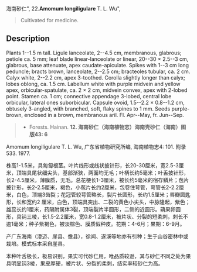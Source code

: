 海南砂仁",
22.**Amomum longiligulare** T. L. Wu",

> Cultivated for medicine.

## Description
Plants 1--1.5 m tall. Ligule lanceolate, 2--4.5 cm, membranous, glabrous; petiole ca. 5 mm; leaf blade linear-lanceolate or linear, 20--30 × 2.5--3 cm, glabrous, base attenuate, apex caudate-apiculate. Spikes with 1--3 cm long peduncle; bracts brown, lanceolate, 2--2.5 cm; bracteoles tubular, ca. 2 cm. Calyx white, 2--2.2 cm, apex 3-toothed. Corolla slightly longer than calyx; lobes oblong, ca. 1.5 cm. Labellum white with purple midvein and yellow apex, orbicular-spatulate, ca. 2 × 2 cm, midvein convex, apex with 2-lobed point. Stamen ca. 1 cm; connective appendage 3-lobed, central lobe orbicular, lateral ones suborbicular. Capsule ovoid, 1.5--2.2 × 0.8--1.2 cm, obtusely 3-angled, with branched, soft, flaky spines to 1 mm. Seeds purple-brown, enclosed in a brown, membranous aril. Fl. Apr--May, fr. Jun--Sep.

> * Forests. Hainan.
**12. 海南砂仁（海南植物志）海南壳砂仁（海南）图版43: 6**

Amomum longiligulare T. L. Wu, 广东省植物研究所编, 海南植物志4: 101. 附录533. 1977.

株高1-1.5米，具匍匐根茎。叶片线形或线状披针形，长20-30厘米，宽2.5-3厘米，顶端具尾状细尖头，基部渐狭，两面均无毛；叶柄长约5毫米；叶舌披针形，长2-4.5厘米，薄膜质，无毛。总花梗长1-3厘米，被长约5毫米的宿存鳞片；苞片披针形，长2-2.5厘米，褐色，小苞片长约2厘米，包卷住萼管，萼管长2-2.2厘米，白色，顶端3齿裂；花冠管较萼管略长，裂片长圆形，长约1.5厘米；唇瓣圆匙形，长和宽约2 厘米，白色，顶端具突出、二裂的黄色小尖头，中脉隆起，紫色；雄蕊长约1厘米，药隔附属体3裂，顶端裂片半圆形，二侧的近圆形。蒴果卵圆形，具钝三棱，长1.5-2.2厘米，宽0.8-1.2厘米，被片状、分裂的短柔刺，刺长不逾1毫米；种子紫褐色，被淡棕色、膜质假种皮。花期：4-6月；果期：6-9月。

产广东海南（澄迈、崖县、儋县），徐闻、遂溪等地亦有引种；生于山谷密林中或栽培。模式标本采自崖县。

本种叶舌极长，极易识别，果实可代砂仁用，唯品质较逊，其与砂仁不同之处为果具明显钝3棱，果皮厚硬，被片状、分裂的柔刺，结实率较砂仁为高。
